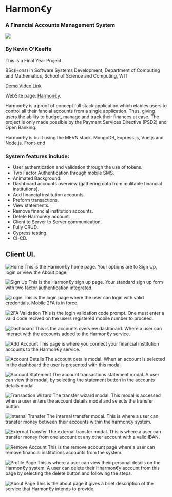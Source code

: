 # Harmon€y 
### A Financial Accounts Management System

![](./README_Images/HarmoneyTwo.jpg)
 
### By Kevin O'Keeffe 
This is a Final Year Project.

BSc(Hons) in Software Systems Development,
Department of Computing and Mathematics, 
School of Science and Computing, WIT

[Demo Video Link](https://www.youtube.com/watch?v=5dttRHkbZp0)

WebSite page: [Harmon€y](https://harmoney-client.web.app/#/).

Harmon€y is a proof of concept full stack application which elables users to 
control all their fancial accounts from a single application. Thus, giving 
users the ability to budget, manage and track their finances at ease.
The project is only made possible by the Payment Services  Directive (PSD2)
and Open Banking.

Harmon€y is built using the MEVN stack. MongoDB, Express.js, Vue,js and Node.js.
Front-end 

### System features include:
- User authentication and validation through the use of tokens.
- Two Factor Authentication through mobile SMS.
- Animated Background.
- Dashboard accounts overview (gathering data from mulitable financial institutions).
- Add financial institution accounts.
- Preform transactions.
- View statements.
- Remove financial institution accounts.
- Delete Harmon€y account.
- Client to Server to Server communication.
- Fully CRUD.
- Cypress testing.
- CI-CD.

## Client UI.

![Home](./README_Images/HomePage.png)
This is the Harmon€y home page. Your options are to Sign Up, login or view the About page. 

![Sign Up](./README_Images/SignUpPage.png)
This is the Harmon€y sign up page. Your standard sign up form with two factor authentication integrated. 

![Login](./README_Images/LoginPage.png)
This is the login page where the user can login with valid credentials. Mobile 2FA is in force.

![2FA Validation](./README_Images/LoginValidation.png)
This is the login validation code prompt. One must enter a valid code recived on the users registered mobile number to proceed.

![Dashboard](./README_Images/Dashboard.png)
This is the accounts overview dashboard. Where a user can interact with the accounts added to the Harmon€y service.

![Add Account](./README_Images/AddAccountPage.png)
This page is where you connect your financial institution accounts to the Harmon€y service.

![Account Details](./README_Images/AccountDetails.png)
The account details modal.
When an account is selected in the dashboard the user is presented with this modal.

![Account Statement](./README_Images/AccountStatement.png)
The account transactions statement modal.
A user can view this modal, by selecting the statement button in the accounts details modal. 

![Transaction Wizard](./README_Images/TransferWizzard.png)
The transfer wizard modal.
This modal is accessed when a user enters the account details modal and selects the transfer button.

![Internal Transfer](./README_Images/InternalTransfer.png)
The internal transfer modal.
This is where a user can transfer money between their accounts within the harmon€y system.

![External Transfer](./README_Images/ExternalTransfer.png)
The external transfer modal.
This is where a user can transfer money from one account ot any other account with a valid IBAN.

![Remove Account](./README_Images/RemoveAccountPage.png)
This is the remove account page where a user can remove financial institutions accounts from the system.

![Profile Page](./README_Images/ProfilePage.png)
This is where a user can view their personal details on the Harmon€y system. A user can delete their Hharmon€y account from this page by selecting the delete button and following the steps.

![About Page](./README_Images/AboutPage.png)
This is the about page it gives a brief description of the service that Harmon€y intends to provide.
